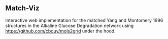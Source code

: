 ## Match-Viz
Interactive web implementation for the matched Yang and Montomery 1996 structures in the Alkaline Glucose Degradation network using https://github.com/cbouy/mols2grid under the hood.
